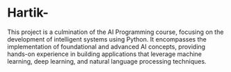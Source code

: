 # Hartik-
This project is a culmination of the AI Programming course, focusing on the development of intelligent systems using Python. It encompasses the implementation of foundational and advanced AI concepts, providing hands-on experience in building applications that leverage machine learning, deep learning, and natural language processing techniques.
